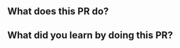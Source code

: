 ## What does this PR do?
<!-- 
 Describes what this projects does.
-->

## What did you learn by doing this PR?
<!--
  Tell me what you learned.
-->

